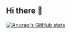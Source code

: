 ## Hi there 👋



[![Anurag's GitHub stats](https://github-readme-stats.vercel.app/api?Zaixuele=anuraghazra)](https://github.com/anuraghazra/github-readme-stats)
<!--
**Zaixuele/Zaixuele** is a ✨ _special_ ✨ repository because its `README.md` (this file) appears on your GitHub profile.

Here are some ideas to get you started:

- 🔭 I’m currently working on ...
- 🌱 I’m currently learning ...
- 👯 I’m looking to collaborate on ...
- 🤔 I’m looking for help with ...
- 💬 Ask me about ...
- 📫 How to reach me: ...
- 😄 Pronouns: ...
- ⚡ Fun fact: ...
-->

